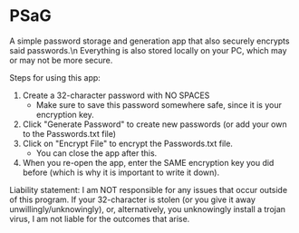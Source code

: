 # PSaG
A simple password storage and generation app that also securely encrypts said passwords.\n
Everything is also stored locally on your PC, which may or may not be more secure.

Steps for using this app:
1. Create a 32-character password with NO SPACES
   - Make sure to save this password somewhere safe, since it is your encryption key.
2. Click "Generate Password" to create new passwords (or add your own to the Passwords.txt file)
3. Click on "Encrypt File" to encrypt the Passwords.txt file.
   - You can close the app after this.
4. When you re-open the app, enter the SAME encryption key you did before (which is why it is important to write it down).

Liability statement: I am NOT responsible for any issues that occur outside of this program. If your 32-character is stolen (or you give it away unwillingly/unknowingly), or, alternatively, you unknowingly install a trojan virus, I am not liable for the outcomes that arise.
